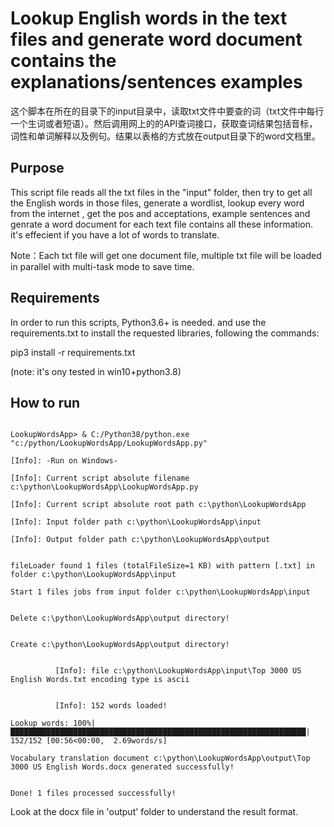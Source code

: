 # Lookup English words in the text files and generate word document contains the explanations/sentences examples #

这个脚本在所在的目录下的input目录中，读取txt文件中要查的词（txt文件中每行一个生词或者短语）。然后调用网上的的API查词接口，获取查词结果包括音标，词性和单词解释以及例句。结果以表格的方式放在output目录下的word文档里。

## Purpose ##

This script file reads all the txt files in the "input" folder, then try to get all the English words in those files, generate a wordlist, lookup every word from the internet , get the pos and acceptations, example sentences and genrate a word document for each text file contains all these information. it's effecient if you have a lot of words to translate.

Note：Each txt file will get one document file, multiple txt file will be loaded in parallel with multi-task mode to save time. 

## Requirements ##

In order to run this scripts, Python3.6+ is needed. and use the requirements.txt to install the requested libraries, following the commands:

pip3 install -r requirements.txt


(note: it's ony tested in win10+python3.8)

## How to run ##

```Console logs

LookupWordsApp> & C:/Python38/python.exe "c:/python/LookupWordsApp/LookupWordsApp.py"

[Info]: -Run on Windows-

[Info]: Current script absolute filename c:\python\LookupWordsApp\LookupWordsApp.py

[Info]: Current script absolute root path c:\python\LookupWordsApp

[Info]: Input folder path c:\python\LookupWordsApp\input

[Info]: Output folder path c:\python\LookupWordsApp\output


fileLoader found 1 files (totalFileSize=1 KB) with pattern [.txt] in folder c:\python\LookupWordsApp\input

Start 1 files jobs from input folder c:\python\LookupWordsApp\input


Delete c:\python\LookupWordsApp\output directory!


Create c:\python\LookupWordsApp\output directory!


          [Info]: file c:\python\LookupWordsApp\input\Top 3000 US English Words.txt encoding type is ascii


          [Info]: 152 words loaded!

Lookup words: 100%|██████████████████████████████████████████████████████████████████| 152/152 [00:56<00:00,  2.69words/s] 

Vocabulary translation document c:\python\LookupWordsApp\output\Top 3000 US English Words.docx generated successfully!


Done! 1 files processed successfully! 

```

Look at the docx file in 'output' folder to understand the result format. 
